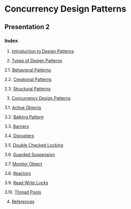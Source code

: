 # Concurrency Design Patterns
## Presentation 2

### Index

1. [Introduction to Design Patterns](https://github.com/Krithika-Balan2290/Concurrency-Design-Patterns/blob/master/Docs/Intro.md)

2. [Types of Design Patterns](https://github.com/Krithika-Balan2290/Concurrency-Design-Patterns/blob/master/Docs/Types.md)

  2.1. [Behavioral Patterns](https://github.com/Krithika-Balan2290/Concurrency-Design-Patterns/blob/master/Docs/Types.md)
  
  2.2. [Creational Patterns](https://github.com/Krithika-Balan2290/Concurrency-Design-Patterns/blob/master/Docs/Types.md)
  
  2.3. [Structural Patterns](https://github.com/Krithika-Balan2290/Concurrency-Design-Patterns/blob/master/Docs/Types.md)
 
3. [Concurrency Design Patterns](https://github.com/Krithika-Balan2290/Concurrency-Design-Patterns/blob/master/Docs/active.md)

  3.1. [Active Objects](https://github.com/Krithika-Balan2290/Concurrency-Design-Patterns/blob/master/Docs/active.md)
  
  3.2. [Balking Pattern](https://github.com/Krithika-Balan2290/Concurrency-Design-Patterns/blob/master/Docs/balking.md)
  
  3.3. [Barriers](https://github.com/Krithika-Balan2290/Concurrency-Design-Patterns/blob/master/Docs/barriers.md)
  
  3.4. [Disrupters](https://github.com/Krithika-Balan2290/Concurrency-Design-Patterns/blob/master/Docs/disrupt.md)
  
  3.5. [Double Checked Locking](https://github.com/Krithika-Balan2290/Concurrency-Design-Patterns/blob/master/Docs/double_lock.md)
  
  3.6. [Guarded Suspension](https://github.com/Krithika-Balan2290/Concurrency-Design-Patterns/blob/master/Docs/suspension.md)
  
  3.7. [Monitor Object](https://github.com/Krithika-Balan2290/Concurrency-Design-Patterns/blob/master/Docs/monitor.md)
  
  3.8. [Reactors](https://github.com/Krithika-Balan2290/Concurrency-Design-Patterns/blob/master/Docs/reactor.md)
  
  3.9. [Read Write Locks](https://github.com/Krithika-Balan2290/Concurrency-Design-Patterns/blob/master/Docs/rw_lock.md)
  
  3.10. [Thread Pools](https://github.com/Krithika-Balan2290/Concurrency-Design-Patterns/blob/master/Docs/thread_pools.md)
  
4. [References](https://github.com/Krithika-Balan2290/Concurrency-Design-Patterns/blob/master/Docs/refs.md)
